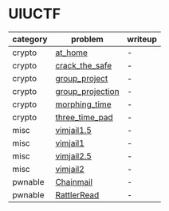 # UIUCTF
category | problem | writeup
--- | --- | ---
crypto | [at_home](crypto/at_home) | -
crypto | [crack_the_safe](crypto/crack_the_safe) | -
crypto | [group_project](crypto/group_project) | -
crypto | [group_projection](crypto/group_projection) | -
crypto | [morphing_time](crypto/morphing_time) | -
crypto | [three_time_pad](crypto/three_time_pad) | -
misc | [vimjail1.5](misc/vimjail1.5) | -
misc | [vimjail1](misc/vimjail1) | -
misc | [vimjail2.5](misc/vimjail2.5) | -
misc | [vimjail2](misc/vimjail2) | -
pwnable | [Chainmail](pwnable/Chainmail) | -
pwnable | [RattlerRead](pwnable/RattlerRead) | -
